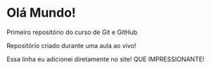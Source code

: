 # Olá Mundo!
 Primeiro repositório  do curso de Git e GitHub

Repositório criado durante uma aula ao vivo!

Essa linha eu adicionei diretamente no site! QUE IMPRESSIONANTE!
